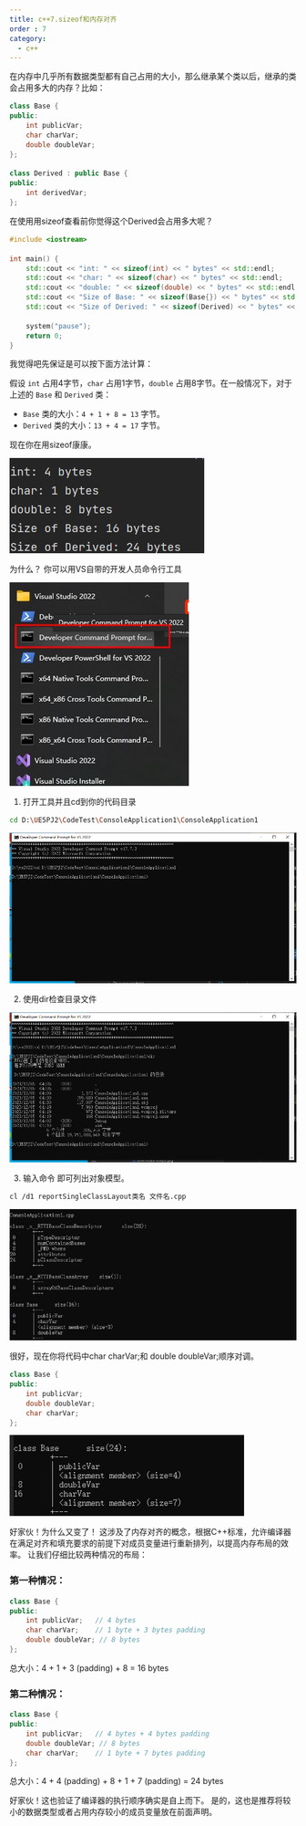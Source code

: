 ```yaml
---
title: c++7.sizeof和内存对齐
order : 7
category:
  - c++
---
```

<ChatMessage avatar="../../../assets/emoji/hx.png" :avatarWidth="40" >
在内存中几乎所有数据类型都有自己占用的大小，那么继承某个类以后，继承的类会占用多大的内存？比如：
</ChatMessage>

```cpp
class Base {
public:
    int publicVar;
    char charVar;
    double doubleVar;
};

class Derived : public Base {
public:
    int derivedVar;
};
```

<ChatMessage avatar="../../../assets/emoji/dsyj.png" :avatarWidth="40" alignLeft>
在使用用sizeof查看前你觉得这个Derived会占用多大呢？
</ChatMessage>

```cpp
#include <iostream>

int main() {
    std::cout << "int: " << sizeof(int) << " bytes" << std::endl;
    std::cout << "char: " << sizeof(char) << " bytes" << std::endl;
    std::cout << "double: " << sizeof(double) << " bytes" << std::endl;
    std::cout << "Size of Base: " << sizeof(Base{}) << " bytes" << std::endl;
    std::cout << "Size of Derived: " << sizeof(Derived) << " bytes" << std::endl;

    system("pause");
    return 0;
}
```

<ChatMessage avatar="../../../assets/emoji/hx.png" :avatarWidth="40" >
我觉得吧先保证是可以按下面方法计算：
</ChatMessage>

假设 `int` 占用4字节，`char` 占用1字节，`double` 占用8字节。在一般情况下，对于上述的 `Base` 和 `Derived` 类：

- `Base` 类的大小：`4 + 1 + 8 = 13` 字节。
- `Derived` 类的大小：`13 + 4 = 17` 字节。

<ChatMessage avatar="../../../assets/emoji/new1.png" :avatarWidth="40" alignLeft>
现在你在用sizeof康康。
</ChatMessage>

![](..%2Fassets%2Fsizeofalign.png)

<ChatMessage avatar="../../../assets/emoji/hx.png" :avatarWidth="40" >
为什么？
</ChatMessage>

<ChatMessage avatar="../../../assets/emoji/new1.png" :avatarWidth="40" alignLeft>
你可以用VS自带的开发人员命令行工具
</ChatMessage>

![](..%2F..%2F..%2Funreal%2Fassets%2Fvscmd.jpg)

1. 打开工具并且cd到你的代码目录

```bash
cd D:\UE5PJ2\CodeTest\ConsoleApplication1\ConsoleApplication1
```
![](..%2F..%2F..%2Funreal%2Fassets%2Fcdcode.png)

2. 使用dir检查目录文件

![](..%2F..%2F..%2Funreal%2Fassets%2Fcdcodedircheck.png)

3. 输入命令 即可列出对象模型。

```bash
cl /d1 reportSingleClassLayout类名 文件名.cpp
```

![](..%2F..%2F..%2Funreal%2Fassets%2Fnckj.jpg)

<ChatMessage avatar="../../../assets/emoji/new1.png" :avatarWidth="40" alignLeft>
很好，现在你将代码中char charVar;和 double doubleVar;顺序对调。
</ChatMessage>

```cpp
class Base {
public:
    int publicVar;
    double doubleVar;
    char charVar;
};
```
![](..%2F..%2F..%2Funreal%2Fassets%2Fsizeof24.png)

<ChatMessage avatar="../../../assets/emoji/hx.png" :avatarWidth="40" >
好家伙！为什么又变了！
</ChatMessage>

<ChatMessage avatar="../../../assets/emoji/new1.png" :avatarWidth="40" alignLeft>
这涉及了内存对齐的概念，根据C++标准，允许编译器在满足对齐和填充要求的前提下对成员变量进行重新排列，以提高内存布局的效率。
让我们仔细比较两种情况的布局：
</ChatMessage>


### 第一种情况：

```cpp
class Base {
public:
    int publicVar;   // 4 bytes
    char charVar;    // 1 byte + 3 bytes padding
    double doubleVar; // 8 bytes
};
```

总大小：4  + 1 + 3 (padding) + 8 = 16 bytes

### 第二种情况：

```cpp
class Base {
public:
    int publicVar;   // 4 bytes + 4 bytes padding
    double doubleVar; // 8 bytes
    char charVar;    // 1 byte + 7 bytes padding
};
```

总大小：4 + 4 (padding) + 8 + 1 + 7 (padding) = 24 bytes

<ChatMessage avatar="../../../assets/emoji/hx.png" :avatarWidth="40" >
好家伙！这也验证了编译器的执行顺序确实是自上而下。
</ChatMessage>

<ChatMessage avatar="../../../assets/emoji/bqb (2).png" :avatarWidth="40" alignLeft >
是的，这也是推荐将较小的数据类型或者占用内存较小的成员变量放在前面声明。
</ChatMessage>
